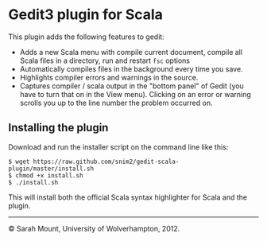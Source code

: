 # Gedit3 plugin for Scala 

This plugin adds the following features to gedit:

  * Adds a new Scala menu with compile current document, compile all Scala files in a directory, run  and restart `fsc` options
  * Automatically compiles files in the background every time you save.
  * Highlights compiler errors and warnings in the source.
  * Captures compiler / scala output in the "bottom panel" of Gedit (you have to turn that on in the View menu). Clicking on an error or warning scrolls you up to the line number the problem occurred on.

## Installing the plugin

Download and run the installer script on the command line like this:

    $ wget https://raw.github.com/snim2/gedit-scala-plugin/master/install.sh
    $ chmod +x install.sh
    $ ./install.sh

This will install both the official Scala syntax highlighter for Scala and the plugin.

---------------------------------------

© Sarah Mount, University of Wolverhampton, 2012.

